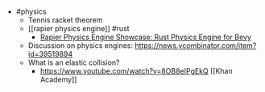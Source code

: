 - #physics
	- Tennis racket theorem
	- [[rapier physics engine]] #rust
		- [Rapier Physics Engine Showcase: Rust Physics Engine for Bevy](https://youtu.be/GwlZ5EPu8l0)
	- Discussion on physics engines: https://news.ycombinator.com/item?id=39519894
	- What is an elastic collision?
		- https://www.youtube.com/watch?v=8OB8eIPgEkQ [[Khan Academy]]